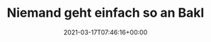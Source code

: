 ---
retweeted: false
source: <a href="https://about.twitter.com/products/tweetdeck" rel="nofollow">TweetDeck</a>
entities:
  hashtags: []
  symbols: []
  user_mentions: []
  urls:
  - url: https://t.co/CyEJqXTxOo
    expanded_url: https://bit.ly/38RB3kK
    display_url: bit.ly/38RB3kK
    indices:
    - '44'
    - '67'
display_text_range:
- '0'
- '67'
favorite_count: '6'
id_str: '1372091903785758724'
truncated: false
retweet_count: '0'
id: '1372091903785758724'
possibly_sensitive: false
created_at: Wed Mar 17 07:46:16 +0000 2021
favorited: false
full_text: Niemand geht einfach so an Baklava vorbei.
lang: de
quote_url: https://bit.ly/38RB3kK
tags:
- pesos:twitter
date: '2021-03-17T07:46:16+00:00'
src: https://twitter.com/bascht/status/1372091903785758724
original_url: https://twitter.com/bascht/status/1372091903785758724
type: twitter_tweet
text: Niemand geht einfach so an Baklava vorbei.
title: Niemand geht einfach so an Bakl

---